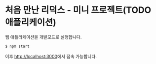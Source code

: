 # 처음 만난 리덕스 - 미니 프로젝트(TODO 애플리케이션)

웹 애플리케이션을 개발모드로 실행합니다.

```bash
$ npm start
```

이후 [http://localhost:3000](http://localhost:3000)에서 접속 가능합니다.
